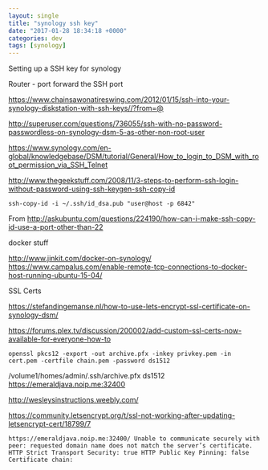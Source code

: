 ```yaml
---
layout: single
title: "synology ssh key"
date: "2017-01-28 18:34:18 +0000"
categories: dev
tags: [synology]
---
```


Setting up a SSH key for synology

Router - port forward the SSH port

https://www.chainsawonatireswing.com/2012/01/15/ssh-into-your-synology-diskstation-with-ssh-keys//?from=@

http://superuser.com/questions/736055/ssh-with-no-password-passwordless-on-synology-dsm-5-as-other-non-root-user

https://www.synology.com/en-global/knowledgebase/DSM/tutorial/General/How_to_login_to_DSM_with_root_permission_via_SSH_Telnet

http://www.thegeekstuff.com/2008/11/3-steps-to-perform-ssh-login-without-password-using-ssh-keygen-ssh-copy-id

```
ssh-copy-id -i ~/.ssh/id_dsa.pub "user@host -p 6842"
```

From http://askubuntu.com/questions/224190/how-can-i-make-ssh-copy-id-use-a-port-other-than-22

docker stuff

http://www.jinkit.com/docker-on-synology/
https://www.campalus.com/enable-remote-tcp-connections-to-docker-host-running-ubuntu-15-04/


SSL Certs

https://stefandingemanse.nl/how-to-use-lets-encrypt-ssl-certificate-on-synology-dsm/

https://forums.plex.tv/discussion/200002/add-custom-ssl-certs-now-available-for-everyone-how-to

```
openssl pkcs12 -export -out archive.pfx -inkey privkey.pem -in cert.pem -certfile chain.pem -password ds1512
```

/volume1/homes/admin/.ssh/archive.pfx
ds1512
https://emeraldjava.noip.me:32400

http://wesleysinstructions.weebly.com/

https://community.letsencrypt.org/t/ssl-not-working-after-updating-letsencrypt-cert/18799/7

```
https://emeraldjava.noip.me:32400/ Unable to communicate securely with peer: requested domain name does not match the server’s certificate. HTTP Strict Transport Security: true HTTP Public Key Pinning: false Certificate chain:
```
